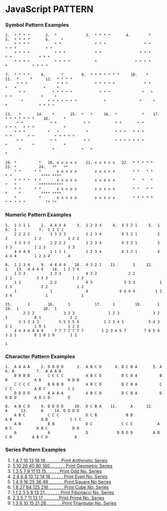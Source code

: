 # JavaScript PATTERN

### Symbol Pattern Examples
    1.  * * * *       2.  *             3.  * * * *       4.        *       5.  * * * *       6.     *
        * * * *           * *               * * *                 * *             * * *             * *
        * * * *           * * *             * *                 * * *               * *            * * *
        * * * *           * * * *           *                 * * * *                 *           * * * *

    7.  * * * *     8.       *        9.  * * * * * * *     10.    *       11.  *     *      12.  * * * *
         * * *             * * *            * * * * *             * *            *   *            *     *
          * *            * * * * *            * * *              *   *            * *             *     *  
           *           * * * * * * *            *               *     *            *              * * * *

    13.   *       14.    *       15.  *   *     16.  *           *    17.  * * * * * * *    18.      *  
         * *            * *            * *           * *       * *         * * *   * * *             *
        * * *          *   *            *            * * *   * * *         * *       * *         * * * * *
         * *            * *            * *           * * * * * * *         *           *             *
          *              *            *   *                                                          *
          
    19. *          *   20. o x x x x    21. x x x x x   22.  * * * * *     23. *          24.   **   **
        * *      * *       x o x x x        x x x x x        * *   * *         * *             **** **** 
        * * * *  * *       x x o x x        x x o x x        *   *   *         *   *          ***********
        * *      * *       x x x o x        x x x x x        * *   * *         *     *         **** ****
        *          *       x x x x o        x x x x x        * * * * *         * * * * *         ** **

          
### Numeric Pattern Examples
    1.  1 1 1 1     2.  4 4 4 4     3.  1 2 3 4     4.  4 3 2 1     5.  1          6.  1          7.  1 1 1 1
        2 2 2 2         3 3 3 3         1 2 3 4         4 3 2 1         2 2            1 2            2 2 2 
        3 3 3 3         2 2 2 2         1 2 3 4         4 3 2 1         3 3 3          1 2 3          3 3
        4 4 4 4         1 1 1 1         1 2 3 4         4 3 2 1         4 4 4 4        1 2 3 4        4
    
    8.  1 2 3 4     9.  4 4 4 4    10.  4 3 2 1    11 .      1     12.       1    13.  4 4 4 4    14.  1 2 3 4
        1 2 3           3 3 3           4 3 2              2 2             1 2           3 3 3           1 2 3
        1 2             2 2             4 3              3 3 3           1 2 3             2 2             1 2
        1               1               4              4 4 4 4         1 2 3 4               1               1

    15.       1        16.      1           17.     1         18.       1         19.  1           20.  1
            2 2 2             3 3 3               1 2 3               3 2 1            0 1             1 2
          3 3 3 3 3         5 5 5 5 5           1 2 3 4 5           5 4 3 2 1          1 0 1          1 2 3 
        4 4 4 4 4 4 4     7 7 7 7 7 7 7        1 2 3 4 5 7        7 6 5 4 3 2 1        0 1 0 1 0       1 2
                                                                                                        1

### Character Pattern Examples
    1.  A A A A     2. D D D D      3.  A B C D      4. D C B A       5. A           6. A          7.  A A A A
        B B B B        C C C C          A B C D         D C B A          B B            A B            B B B
        C C C C        B B B B          A B C D         D C B A          C C C          A B C          C C
        D D D D        A A A A          A B C D         D C B A          D D D D        A B C D        D

    8.  A B C D     9. D D D D     10.  D C B A    11.      A      12.      A      13.      A     14. D D D D
        A B C          C C C            D C B             B B             A B             A B          C C C
        A B            B B              D C             C C C           A B C           A B C           B B
        A              A                D             D D D D         A B C D         A B C D            A

### Series Pattern Examples
   1.  [1 4 7 10 13 16 19 . . . . . . Print Arithmetic Series](examples/arithmetic-series.md)
   2.  [5 10 20 40 80 160 . . . . . . Print Geometric Series](examples/geometric-series.md)
   3.  [1 3 5 7 9 11 13 15 . . . . .  Print Odd No. Series](examples/odd-series.md)
   4.  [2 4 6 8 10 12 14 16 . . . . . Print Even No. Series](examples/even-series.md)
   5.  [1 4 9 16 25 36 49 . . . . . . Print Square No Series](examples/even-series.md)
   6.  [1 8 27 64 125 216 . . . . . . Print Cube No. Series](examples/cube-series.md)
   7.  [1 1 2 3 5 8 13 21 . . . . . . Print Fibonacci No. Series](examples/fibonacci-series.md)
   8.  [2 3 5 7 11 13 17 . . . . . .  Print Prime No. Series](examples/prime-series.md)
   9.  [1 3 6 10 15 21 28 . . . . . . Print Triangular No. Series](examples/triangular-series.md)
